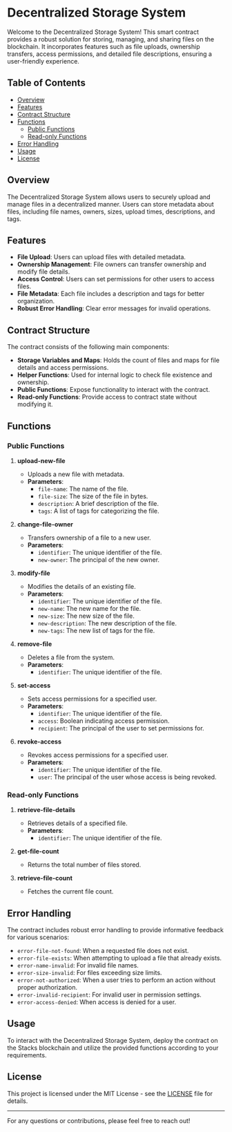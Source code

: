 # Decentralized Storage System

Welcome to the Decentralized Storage System! This smart contract provides a robust solution for storing, managing, and sharing files on the blockchain. It incorporates features such as file uploads, ownership transfers, access permissions, and detailed file descriptions, ensuring a user-friendly experience.

## Table of Contents

- [Overview](#overview)
- [Features](#features)
- [Contract Structure](#contract-structure)
- [Functions](#functions)
  - [Public Functions](#public-functions)
  - [Read-only Functions](#read-only-functions)
- [Error Handling](#error-handling)
- [Usage](#usage)
- [License](#license)

## Overview

The Decentralized Storage System allows users to securely upload and manage files in a decentralized manner. Users can store metadata about files, including file names, owners, sizes, upload times, descriptions, and tags.

## Features

- **File Upload**: Users can upload files with detailed metadata.
- **Ownership Management**: File owners can transfer ownership and modify file details.
- **Access Control**: Users can set permissions for other users to access files.
- **File Metadata**: Each file includes a description and tags for better organization.
- **Robust Error Handling**: Clear error messages for invalid operations.

## Contract Structure

The contract consists of the following main components:

- **Storage Variables and Maps**: Holds the count of files and maps for file details and access permissions.
- **Helper Functions**: Used for internal logic to check file existence and ownership.
- **Public Functions**: Expose functionality to interact with the contract.
- **Read-only Functions**: Provide access to contract state without modifying it.

## Functions

### Public Functions

1. **upload-new-file**
   - Uploads a new file with metadata.
   - **Parameters**:
     - `file-name`: The name of the file.
     - `file-size`: The size of the file in bytes.
     - `description`: A brief description of the file.
     - `tags`: A list of tags for categorizing the file.

2. **change-file-owner**
   - Transfers ownership of a file to a new user.
   - **Parameters**:
     - `identifier`: The unique identifier of the file.
     - `new-owner`: The principal of the new owner.

3. **modify-file**
   - Modifies the details of an existing file.
   - **Parameters**:
     - `identifier`: The unique identifier of the file.
     - `new-name`: The new name for the file.
     - `new-size`: The new size of the file.
     - `new-description`: The new description of the file.
     - `new-tags`: The new list of tags for the file.

4. **remove-file**
   - Deletes a file from the system.
   - **Parameters**:
     - `identifier`: The unique identifier of the file.

5. **set-access**
   - Sets access permissions for a specified user.
   - **Parameters**:
     - `identifier`: The unique identifier of the file.
     - `access`: Boolean indicating access permission.
     - `recipient`: The principal of the user to set permissions for.

6. **revoke-access**
   - Revokes access permissions for a specified user.
   - **Parameters**:
     - `identifier`: The unique identifier of the file.
     - `user`: The principal of the user whose access is being revoked.

### Read-only Functions

1. **retrieve-file-details**
   - Retrieves details of a specified file.
   - **Parameters**:
     - `identifier`: The unique identifier of the file.

2. **get-file-count**
   - Returns the total number of files stored.

3. **retrieve-file-count**
   - Fetches the current file count.

## Error Handling

The contract includes robust error handling to provide informative feedback for various scenarios:

- `error-file-not-found`: When a requested file does not exist.
- `error-file-exists`: When attempting to upload a file that already exists.
- `error-name-invalid`: For invalid file names.
- `error-size-invalid`: For files exceeding size limits.
- `error-not-authorized`: When a user tries to perform an action without proper authorization.
- `error-invalid-recipient`: For invalid user in permission settings.
- `error-access-denied`: When access is denied for a user.

## Usage

To interact with the Decentralized Storage System, deploy the contract on the Stacks blockchain and utilize the provided functions according to your requirements.

## License

This project is licensed under the MIT License - see the [LICENSE](LICENSE) file for details.

---

For any questions or contributions, please feel free to reach out!
